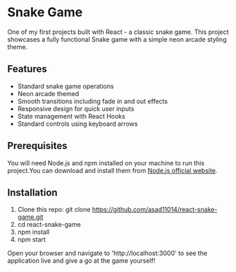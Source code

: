 # Snake Game

One of my first projects built with React - a classic snake game. This project showcases a fully functional Snake game with a simple neon arcade styling theme.

## Features

- Standard snake game operations
- Neon arcade themed
- Smooth transitions including fade in and out effects
- Responsive design for quick user inputs
- State management with React Hooks
- Standard controls using keyboard arrows

## Prerequisites

You will need Node.js and npm installed on your machine to run this project.You can download and install them from [Node.js official website](https://nodejs.org/).

## Installation

1. Clone this repo: git clone https://github.com/asad11014/react-snake-game.git
2. cd react-snake-game
3. npm install
4. npm start

Open your browser and navigate to 'http://localhost:3000' to see the application live and give a go at the game yourself!
